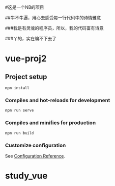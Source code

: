 #这是一个NB的项目

##牛不牛逼，用心去感受每一行代码中的诗情雅意

###我是有灵魂的程序员，所以，我的代码富有诗意

###丫的，实在编不下去了
# vue-proj2

## Project setup
```
npm install
```

### Compiles and hot-reloads for development
```
npm run serve
```

### Compiles and minifies for production
```
npm run build
```

### Customize configuration
See [Configuration Reference](https://cli.vuejs.org/config/).
# study_vue

